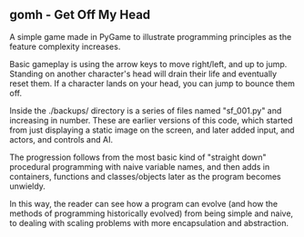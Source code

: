## gomh - Get Off My Head

A simple game made in PyGame to illustrate programming principles as the feature complexity increases.

Basic gameplay is using the arrow keys to move right/left, and up to jump.  Standing on another character's head will drain their life and eventually reset them.  If a character lands on your head, you can jump to bounce them off.

Inside the ./backups/ directory is a series of files named "sf_001.py" and increasing in number.  These are earlier versions of this code, which started from just displaying a static image on the screen, and later added input, and actors, and controls and AI.

The progression follows from the most basic kind of "straight down" procedural programming with naive variable names, and then adds in containers, functions and classes/objects later as the program becomes unwieldy.

In this way, the reader can see how a program can evolve (and how the methods of programming historically evolved) from being simple and naive, to dealing with scaling problems with more encapsulation and abstraction.


